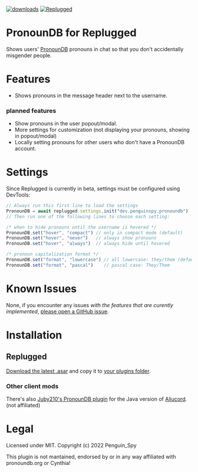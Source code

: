 [![downloads](https://img.shields.io/github/downloads/Penguin-Spy/replugged-pronoundb/latest/total?color=ff69b4&logo=github)](https://github.com/Penguin-Spy/replugged-pronoundb/releases/latest/download/dev.penguinspy.pronoundb.asar) [![Replugged](https://img.shields.io/badge/client-Replugged-7289da?logo=discord&logoColor=fff)](https://replugged.dev/)  
# PronounDB for Replugged
Shows users' [PronounDB](https://pronoundb.org) pronouns in chat so that you don't accidentally misgender people.

# Features
- Shows pronouns in the message header next to the username.
### planned features
- Show pronouns in the user popout/modal.
- More settings for customization (not displaying your pronouns, showing in popout/modal)
- Locally setting pronouns for other users who don't have a PronounDB account.

# Settings
Since Replugged is currently in beta, settings must be configured using DevTools:
```js
// Always run this first line to load the settings
PronounDB = await replugged.settings.init("dev.penguinspy.pronoundb")
// Then run one of the following lines to choose each setting:

/* when to hide pronouns until the username is hovered */
PronounDB.set("hover", "compact") // only in compact mode (default)
PronounDB.set("hover", "never")   // always show pronouns
PronounDB.set("hover", "always")  // always hide until hovered

/* pronoun capitalization format */
PronounDB.set("format", "lowercase") // all lowercase: they/them (default)
PronounDB.set("format", "pascal")    // pascal case: They/Them
```

# Known Issues
None, if you encounter any issues *with the features that are curently implemented*, [please open a GitHub issue](https://github.com/Penguin-Spy/replugged-pronoundb/issues).

# Installation
## Replugged
[Download the latest .asar](https://github.com/Penguin-Spy/replugged-pronoundb/releases/latest/download/dev.penguinspy.pronoundb.asar) and copy it to [your plugins folder](https://github.com/replugged-org/replugged#installing-plugins-and-themes).

### Other client mods
There's also [Juby210's PronounDB plugin](https://github.com/Juby210/Aliucord-plugins#pronoundb) for the Java version of [Aliucord](https://github.com/Aliucord/Aliucord "A Discord mod for Android"). (not affiliated)

# Legal
Licensed under MIT. Copyright (c) 2022 Penguin_Spy

This plugin is not mantained, endorsed by or in any way affiliated with pronoundb.org or Cynthia!  
